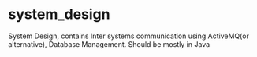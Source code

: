# system_design
System Design, contains Inter systems communication using ActiveMQ(or alternative), Database Management. Should be mostly in Java
